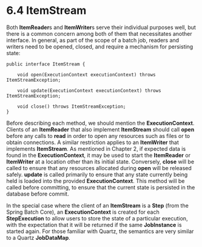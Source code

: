 # 6.4 ItemStream #

Both **ItemReader**s and **ItemWriter**s serve their individual purposes well, but there is a common concern among both of them that necessitates another interface. In general, as part of the scope of a batch job, readers and writers need to be opened, closed, and require a mechanism for persisting state:

	public interface ItemStream {
	
	    void open(ExecutionContext executionContext) throws ItemStreamException;
	
	    void update(ExecutionContext executionContext) throws ItemStreamException;
	
	    void close() throws ItemStreamException;
	}

Before describing each method, we should mention the **ExecutionContext**. Clients of an **ItemReader** that also implement **ItemStream** should call **open** before any calls to **read** in order to open any resources such as files or to obtain connections. A similar restriction applies to an **ItemWriter** that implements **ItemStream**. As mentioned in Chapter 2, if expected data is found in the **ExecutionContext**, it may be used to start the **ItemReader** or **ItemWriter** at a location other than its initial state. Conversely, **close** will be called to ensure that any resources allocated during **open** will be released safely. **update** is called primarily to ensure that any state currently being held is loaded into the provided **ExecutionContext**. This method will be called before committing, to ensure that the current state is persisted in the database before commit.

In the special case where the client of an **ItemStream** is a **Step** (from the Spring Batch Core), an **ExecutionContext** is created for each **StepExecution** to allow users to store the state of a particular execution, with the expectation that it will be returned if the same **JobInstance** is started again. For those familiar with Quartz, the semantics are very similar to a Quartz **JobDataMap**.